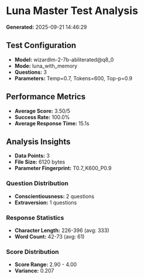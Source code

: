 # Luna Master Test Analysis

**Generated:** 2025-09-21 14:46:29

## Test Configuration
- **Model:** wizardlm-2-7b-abliterated@q8_0
- **Mode:** luna_with_memory
- **Questions:** 3
- **Parameters:** Temp=0.7, Tokens=600, Top-p=0.9

## Performance Metrics
- **Average Score:** 3.50/5
- **Success Rate:** 100.0%
- **Average Response Time:** 15.1s

## Analysis Insights
- **Data Points:** 3
- **File Size:** 6120 bytes
- **Parameter Fingerprint:** T0.7_K600_P0.9

### Question Distribution
- **Conscientiousness:** 2 questions
- **Extraversion:** 1 questions

### Response Statistics
- **Character Length:** 226-396 (avg: 333)
- **Word Count:** 42-73 (avg: 61)

### Score Distribution
- **Score Range:** 2.90 - 4.00
- **Variance:** 0.207
